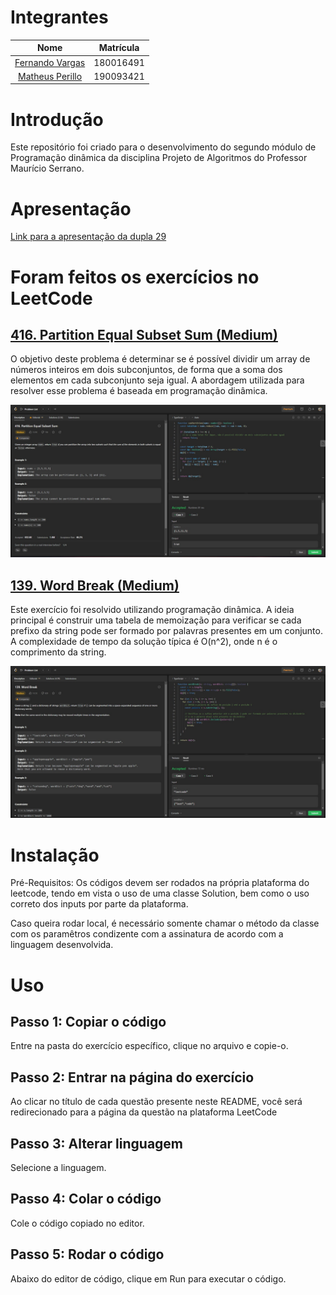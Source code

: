 # Integrantes
| Nome |  Matrícula
| :------: | :-------:
| [Fernando Vargas](https://github.com/SFernandoS) | 180016491
| [Matheus Perillo](https://github.com/MatheusPerillo) | 190093421

# Introdução 
Este repositório foi criado para o desenvolvimento do segundo módulo de Programação dinâmica da disciplina Projeto de Algoritmos do Professor Maurício Serrano.

# Apresentação

[Link para a apresentação da dupla 29]() 

# Foram feitos os exercícios no LeetCode

## [416. Partition Equal Subset Sum (Medium)](https://leetcode.com/problems/partition-equal-subset-sum/description/) 

O objetivo deste problema é determinar se é possível dividir um array de números inteiros em dois subconjuntos, de forma que a soma dos elementos em cada subconjunto seja igual. A abordagem utilizada para resolver esse problema é baseada em programação dinâmica. 

![416. Partition Equal Subset Sum](/images/416.jpeg)

## [139. Word Break (Medium)](https://leetcode.com/problems/word-break/description/) 

Este exercício foi resolvido utilizando programação dinâmica. A ideia principal é construir uma tabela de memoização para verificar se cada prefixo da string pode ser formado por palavras presentes em um conjunto. A complexidade de tempo da solução típica é O(n^2), onde n é o comprimento da string.

![139. Word Break](/images/139.jpeg)

# Instalação

Pré-Requisitos: Os códigos devem ser rodados na própria plataforma do leetcode, tendo em vista o uso de uma classe Solution, bem como o uso correto dos inputs por parte da plataforma.

Caso queira rodar local, é necessário somente chamar o método da classe com os paramêtros condizente com a assinatura de acordo com a linguagem desenvolvida.

# Uso
## Passo 1: Copiar o código
Entre na pasta do exercício específico, clique no arquivo e copie-o.

## Passo 2: Entrar na página do exercício
Ao clicar no título de cada questão presente neste README, você será redirecionado para a página da questão na plataforma LeetCode

## Passo 3: Alterar linguagem
Selecione a linguagem.

## Passo 4: Colar o código
Cole o código copiado no editor.

## Passo 5: Rodar o código
Abaixo do editor de código, clique em Run para executar o código.
